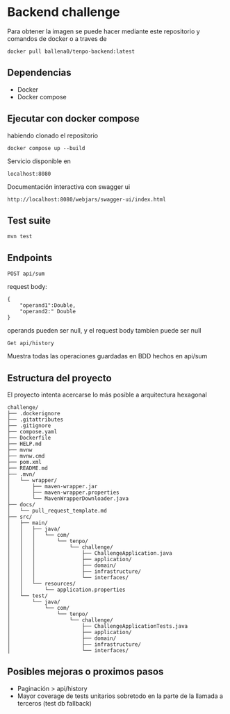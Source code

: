# Backend challenge

Para obtener la imagen se puede hacer mediante este repositorio y comandos de docker o a traves de 

    docker pull ballena0/tenpo-backend:latest


## Dependencias
- Docker
- Docker compose

## Ejecutar con docker compose

habiendo clonado el repositorio

    docker compose up --build

Servicio disponible en 

    localhost:8080
Documentación interactiva con swagger ui

    http://localhost:8080/webjars/swagger-ui/index.html
    	
## Test suite

    mvn test

## Endpoints

    POST api/sum
request body:

    {
        "operand1":Double,
        "operand2:" Double
    }
operands pueden ser null, y el request body tambien puede ser null

    Get api/history
Muestra todas las operaciones guardadas en BDD hechos en api/sum

   ## Estructura del proyecto
   El proyecto intenta acercarse lo más posible a arquitectura hexagonal

```
challenge/
├── .dockerignore
├── .gitattributes
├── .gitignore
├── compose.yaml
├── Dockerfile
├── HELP.md
├── mvnw
├── mvnw.cmd
├── pom.xml
├── README.md
├── .mvn/
│   └── wrapper/
│       ├── maven-wrapper.jar
│       ├── maven-wrapper.properties
│       └── MavenWrapperDownloader.java
├── docs/
│   └── pull_request_template.md
├── src/
│   ├── main/
│   │   ├── java/
│   │   │   └── com/
│   │   │       └── tenpo/
│   │   │           └── challenge/
│   │   │               ├── ChallengeApplication.java
│   │   │               ├── application/
│   │   │               ├── domain/
│   │   │               ├── infrastructure/
│   │   │               └── interfaces/
│   │   └── resources/
│   │       └── application.properties
│   └── test/
│       └── java/
│           └── com/
│               └── tenpo/
│                   └── challenge/
│                       ├── ChallengeApplicationTests.java
│                       ├── application/
│                       ├── domain/
│                       ├── infrastructure/
│                       └── interfaces/
```

## Posibles mejoras o proximos pasos
- Paginación  > api/history
- Mayor coverage de tests unitarios sobretodo en la parte de la llamada a terceros (test db fallback)
 